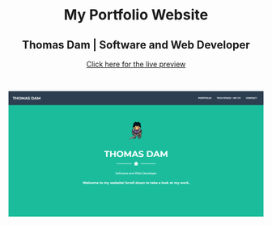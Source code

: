 <h1 align="center">My Portfolio Website</h1>
<h2 align="center">Thomas Dam | Software and Web Developer </h2>
<p align="center"><a href="">Click here for the live preview</a></p><br>

<p align="center">
<img src="portfolio-website-screenshot.png" width="550" alt="Portfolio Website">
</p>
